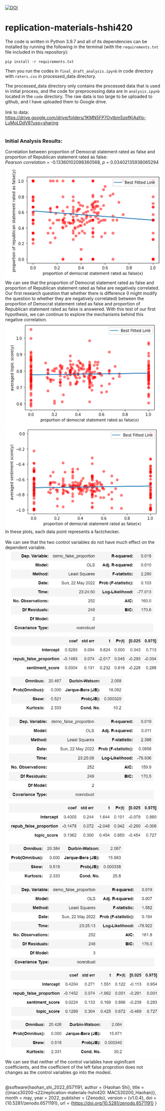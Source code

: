 [![DOI](https://zenodo.org/badge/DOI/10.5281/zenodo.6571191.svg)](https://doi.org/10.5281/zenodo.6571191)

# replication-materials-hshi420
The code is written in Python 3.9.7 and all of its dependencies can be installed by running the following in the terminal (with the ``requirements.txt`` file included in this repository): 
```
pip install -r requirements.txt
```
Then you run the codes in ``final_draft_analysis.ipynb`` in code directory with ``raters.csv`` in processed_data directory.

The processed_data directory only contains the processed data that is used in initial process, and the code for preprocessing data are in ``analysis.ipynb`` located in the ``code`` directory. The raw data is too large to be uploaded to github, and I have uploaded them to Google drive.
</br></br>
link to data: https://drive.google.com/drive/folders/1KMN5FP7Oytbm5zefKjAaYp-LuMoLDdV8?usp=sharing
</br></br>
### Initial Analysis Results:
Correlation between proportion of Democrat statement rated as false and proportion of Republican statement rated as false: </br>
*Pearson correlation* = -0.13360102098360568, *p* = 0.03402135938065294
![plot](README_file/corr.png) </br>
We can see that the proportion of Democrat statement rated as false and proportion of Republican statement rated as false are negatively correlated. Our first research question that whether there is difference (I might modify the question to whether they are negatively correlated) between the proportion of Democrat statement rated as false and proportion of Republican statement rated as false is answered. With this test of our first hypothesis, we can continue to explore the mechanisms behind this negative correlation.
![plot](README_file/t.png) </br>
![plot](README_file/sent.png) </br>
In these plots, each data point represents a factchecker. </br></br>
We can see that the two control variables do not have much effect on the dependent variable.
![plot](README_file/m1.png) </br>
![plot](README_file/m2.png) </br>
![plot](README_file/m3.png) </br>
We can see that neither of the control variables have siginifcant coefficients, and the coefficient of the left false proprotion does not changes as the control variables go into the modesl. <br><br>

@software{haohan_shi_2022_6571191,
  author       = {Haohan Shi},
  title        = {{macs30200-s22/replication-materials-hshi420: 
                   MACS30200\_Haohan}},
  month        = may,
  year         = 2022,
  publisher    = {Zenodo},
  version      = {v1.0.4},
  doi          = {10.5281/zenodo.6571191},
  url          = {https://doi.org/10.5281/zenodo.6571191}
}




